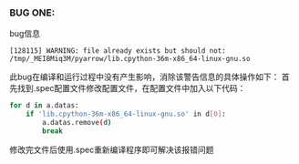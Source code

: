 ### BUG ONE:

bug信息
```
[128115] WARNING: file already exists but should not: /tmp/_MEIBMiq3M/pyarrow/lib.cpython-36m-x86_64-linux-gnu.so
```

此bug在编译和运行过程中没有产生影响，消除该警告信息的具体操作如下：
首先找到.spec配置文件修改配置文件，在配置文件中加入以下代码：

```bash
for d in a.datas:
	if 'lib.cpython-36m-x86_64-linux-gnu.so' in d[0]:
		a.datas.remove(d)
		break
```

修改完文件后使用.spec重新编译程序即可解决该报错问题

